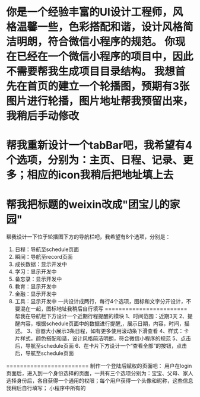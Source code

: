你是一个经验丰富的UI设计工程师，风格温馨一些，色彩搭配和谐，设计风格简洁明朗，符合微信小程序的规范。
你现在已经在一个微信小程序的项目中，因此不需要帮我生成项目目录结构。
我想首先在首页的建立一个轮播图，预期有3张图片进行轮播，图片地址帮我预留出来，我稍后手动修改
========================
帮我重新设计一个tabBar吧，我希望有4个选项，分别为：主页、日程、记录、更多；相应的icon我稍后把地址填上去
========================
帮我把标题的weixin改成"团宝儿的家园"
========================
帮我设计一下位于轮播图下方的导航栏吧，我希望有8个选项，分别是： 
1. 日程：导航至schedule页面
2. 瞬间：导航至record页面
3. 成长数据：显示开发中
4. 学习：显示开发中
5. 备忘录：显示开发中
6. 教育：显示开发中
7. 金融：显示开发中
8. 工具：显示开发中
一共设计成两行，每行4个选项，图标和文字分开设计，不要混在一起，图标地址我稍后自行填写
========================
帮我在导航栏下方设计一个近期行程提醒的模块
1、时间范围：近期3天
2、提醒内容，根据schedule页面中的数据进行提醒,，展示日期，内容，时间，描述。
3、容器大小展示3条日程，如有更多使用滚动条下滑查看
4、样式：卡片样式，颜色搭配和谐，设计风格简洁明朗，符合微信小程序的规范
5、点击后，导航至schedule页面
6、在卡片下方设计一个“查看全部”的按钮，点击后，导航至schedule页面

========================
制作一个登陆后赋权的页面吧：
用户在login页面后，进入到一个身份选择的页面，一共有三个选项分别为：宝宝、父母、家人
选择身份后，各自获得一个通用的权限；每个用户获得一个头像和昵称，这些信息我稍后自行填写；
小程序中所有的

